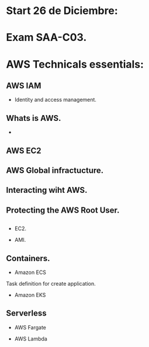 # Start 26 de Diciembre:
# Exam SAA-C03.



# AWS Technicals essentials:

## AWS IAM

+ Identity and access management.

## Whats is AWS.

+

## AWS EC2

## AWS Global infractucture.

## Interacting wiht AWS.

## Protecting the AWS Root User.

##

##

+ EC2.

+ AMI.

## Containers.

+ Amazon ECS

Task definition for create application.

+ Amazon EKS

## Serverless

+ AWS Fargate

+ AWS Lambda

##